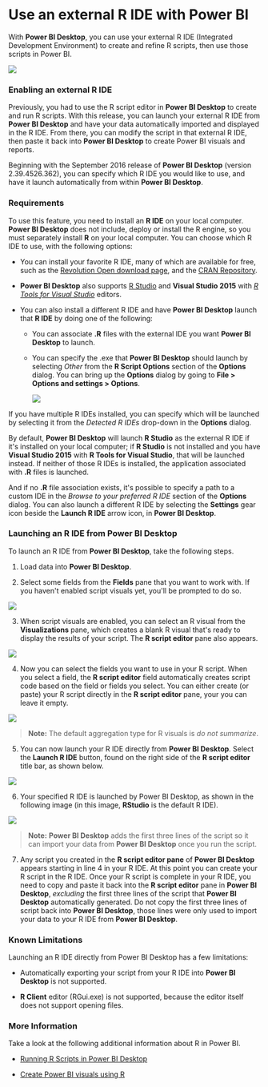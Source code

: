 <properties
   pageTitle="Use an external R IDE with Power BI"
   description="You can launch and use an external IDE with Power BI"
   services="powerbi"
   documentationCenter=""
   authors="davidiseminger"
   manager="mblythe"
   backup=""
   editor=""
   tags=""
   qualityFocus="no"
   qualityDate=""/>

<tags
   ms.service="powerbi"
   ms.devlang="NA"
   ms.topic="article"
   ms.tgt_pltfrm="NA"
   ms.workload="powerbi"
   ms.date="06/06/2017"
   ms.author="davidi"/>

# Use an external R IDE with Power BI

With **Power BI Desktop**, you can use your external R IDE (Integrated Development Environment) to create and refine R scripts, then use those scripts in Power BI.

![](media/powerbi-desktop-r-ide/r-ide_1a.png)

### Enabling an external R IDE

Previously, you had to use the R script editor in **Power BI Desktop** to create and run R scripts. With this release, you can launch your external R IDE from **Power BI Desktop** and have your data automatically imported and displayed in the R IDE. From there, you can modify the script in that external R IDE, then paste it back into **Power BI Desktop** to create Power BI visuals and reports.

Beginning with the September 2016 release of **Power BI Desktop** (version 2.39.4526.362), you can specify which R IDE you would like to use, and have it launch automatically from within **Power BI Desktop**.

### Requirements

To use this feature, you need to install an **R IDE** on your local computer. **Power BI Desktop** does not include, deploy or install the R engine, so you must separately install **R** on your local computer. You can choose which R IDE to use, with the following options:

-   You can install your favorite R IDE, many of which are available for free, such as the [Revolution Open download page](https://mran.revolutionanalytics.com/download/), and the [CRAN Repository](https://cran.r-project.org/bin/windows/base/).

-   **Power BI Desktop** also supports [R Studio](https://www.rstudio.com/) and **Visual Studio 2015** with [*R Tools for Visual Studio*](https://beta.visualstudio.com/vs/rtvs/) editors.

-   You can also install a different R IDE and have **Power BI Desktop** launch that **R IDE** by doing one of the following:
    -   You can associate **.R** files with the external IDE you want **Power BI Desktop** to launch.
    -   You can specify the .exe that **Power BI Desktop** should launch by selecting *Other* from the **R Script Options** section of the **Options** dialog. You can bring up the **Options** dialog by going to **File > Options and settings > Options**.

        ![](media/powerbi-desktop-r-ide/r-ide_1b.png)

If you have multiple R IDEs installed, you can specify which will be launched by selecting it from the *Detected R IDEs* drop-down in the **Options** dialog.

By default, **Power BI Desktop** will launch **R Studio** as the external R IDE if it's installed on your local computer; if **R Studio** is not installed and you have **Visual Studio 2015** with **R Tools for Visual Studio**, that will be launched instead. If neither of those R IDEs is installed, the application associated with **.R** files is launched.

And if no **.R** file association exists, it's possible to specify a path to a custom IDE in the *Browse to your preferred R IDE* section of the **Options** dialog. You can also launch a different R IDE by selecting the **Settings** gear icon beside the **Launch R IDE** arrow icon, in **Power BI Desktop**.

### Launching an R IDE from Power BI Desktop

To launch an R IDE from **Power BI Desktop**, take the following steps.

1.   Load data into **Power BI Desktop**.

2.   Select some fields from the **Fields** pane that you want to work with. If you haven't enabled script visuals yet, you'll be prompted to do so.

   ![](media/powerbi-desktop-r-ide/r-ide_3.png)

3.   When script visuals are enabled, you can select an R visual from the **Visualizations** pane, which creates a blank R visual that's ready to display the results of your script. The **R script editor** pane also appears.

   ![](media/powerbi-desktop-r-ide/r-ide_4.png)

4.   Now you can select the fields you want to use in your R script. When you select a field, the **R script editor** field automatically creates script code based on the field or fields you select. You can either create (or paste) your R script directly in the **R script editor** pane, your you can leave it empty.

   ![](media/powerbi-desktop-r-ide/r-ide_5.png)

   > **Note:** The default aggregation type for R visuals is *do not summarize*.

5.   You can now launch your R IDE directly from **Power BI Desktop**. Select the **Launch R IDE** button, found on the right side of the **R script editor** title bar, as shown below.

   ![](media/powerbi-desktop-r-ide/r-ide_6.png)

6.   Your specified R IDE is launched by Power BI Desktop, as shown in the following image (in this image, **RStudio** is the default R IDE).

   ![](media/powerbi-desktop-r-ide/r-ide_7.png)

   > **Note:** **Power BI Desktop** adds the first three lines of the script so it can import your data from **Power BI Desktop** once you run the script.

7.   Any script you created in the **R script editor pane** of **Power BI Desktop** appears starting in line 4 in your R IDE. At this point you can create your R script in the R IDE. Once your R script is complete in your R IDE, you need to copy and paste it back into the **R script editor** pane in **Power BI Desktop**, *excluding* the first three lines of the script that **Power BI Desktop** automatically generated. Do not copy the first three lines of script back into **Power BI Desktop**, those lines were only used to import your data to your R IDE from **Power BI Desktop**.


### Known Limitations

Launching an R IDE directly from Power BI Desktop has a few limitations:

-  Automatically exporting your script from your R IDE into **Power BI Desktop** is not supported.

-  **R Client** editor (RGui.exe) is not supported, because the editor itself does not support opening files.

### More Information

Take a look at the following additional information about R in Power BI.

-   [Running R Scripts in Power BI Desktop](powerbi-desktop-r-scripts.md)

-   [Create Power BI visuals using R](powerbi-desktop-r-visuals.md)
